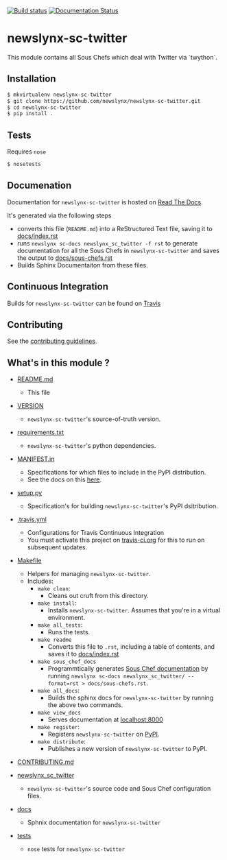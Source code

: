 [![Build status](https://travis-ci.org/newslynx/newslynx-sc-twitter.svg)](https://travis-ci.org/newslynx/newslynx-sc-twitter) [![Documentation Status](https://readthedocs.org/projects/newslynx-sc-twitter/badge/?version=latest)](http://newslynx-sc-twitter.readthedocs.org/)

newslynx-sc-twitter
==========================================================================================

This module contains all Sous Chefs which deal with Twitter via \`twython\`.

## Installation

```bash
$ mkvirtualenv newslynx-sc-twitter
$ git clone https://github.com/newslynx/newslynx-sc-twitter.git
$ cd newslynx-sc-twitter
$ pip install .
```

## Tests

Requires `nose`

```bash
$ nosetests
```

## Documenation

Documentation for `newslynx-sc-twitter` is hosted on [Read The Docs](http://newslynx-sc-twitter.readthedocs.org/).

It's generated via the following steps

* converts this file (`README.md`) into a ReStructured Text file, saving it to [docs/index.rst](https://github.com/newslynx/newslynx-sc-twitter/blob/master/docs/index.rst)
* runs `newslynx sc-docs newslynx_sc_twitter -f rst` to generate documentation for all the Sous Chefs in `newslynx-sc-twitter` and saves the output to [docs/sous-chefs.rst](https://github.com/newslynx/newslynx-sc-twitter/blob/master/docs/sous-chefs.rst)
* Builds Sphinx Documentaiton from these files.


## Continuous Integration

Builds for `newslynx-sc-twitter` can be found on [Travis](https://travis-ci.org/newslynx/newslynx-sc-twitter)

## Contributing

See the [contributing guidelines](https://github.com/newslynx/newslynx-sc-twitter/blob/master/CONTRIBUTING.md).


## What's in this module ?

- [README.md](https://github.com/newslynx/newslynx-sc-twitter/blob/master/README.md)
	* This file 

- [VERSION](https://github.com/newslynx/newslynx-sc-twitter/blob/master/VERSION)
	* `newslynx-sc-twitter`'s source-of-truth version.

- [requirements.txt](https://github.com/newslynx/newslynx-sc-twitter/blob/master/requirements.txt)
	* `newslynx-sc-twitter`'s python dependencies.

- [MANIFEST.in](https://github.com/newslynx/newslynx-sc-twitter/blob/master/MANIFEST.in)
	* Specifications for which files to include in the PyPI distribution.
	* See the docs on this [here](https://docs.python.org/2/distutils/sourcedist.html#specifying-the-files-to-distribute).

- [setup.py](https://github.com/newslynx/newslynx-sc-twitter/blob/master/setup.py)
	* Specification's for building `newslynx-sc-twitter`'s PyPI dsitribution.

- [.travis.yml](https://github.com/newslynx/newslynx-sc-twitter/blob/master/.travis.yml)
	* Configurations for Travis Continuous Integration
	* You must activate this project on [travis-ci.org](https://github.com/newslynx/newslynx-sc-twitter/blob/master/http://travis-ci.org/) for this to run on subsequent updates.

- [Makefile](https://github.com/newslynx/newslynx-sc-twitter/blob/master/Makefile)
	* Helpers for managing `newslynx-sc-twitter`.
	* Includes:
		- `make clean`: 
			* Cleans out cruft from this directory.
		- `make install`: 
			* Installs `newslynx-sc-twitter`. Assumes that you're in a virtual environment.
		- `make all_tests`: 
			* Runs the tests.
		- `make readme`
			* Converts this file to `.rst`, including a table of contents, and saves it to [docs/index.rst](https://github.com/newslynx/newslynx-sc-twitter/blob/master/docs/index.rst)
		- `make sous_chef_docs`
			* Programmtically generates [Sous Chef documentation](https://github.com/newslynx/newslynx-sc-twitter/blob/master/docs/sous-chefs.rst) by running `newslynx sc-docs newslynx_sc_twitter/ --format=rst > docs/sous-chefs.rst`.
		- `make all_docs`: 
			* Builds the sphinx docs for `newslynx-sc-twitter` by running the above two commands.
		- `make view_docs`
			* Serves documentation at [localhost:8000](http://localhost:8000)
		- `make register`: 
			* Registers `newslynx-sc-twitter` on [PyPI](https://pypi.python.org/pypi).
		- `make distribute`: 
			* Publishes a new version of `newslynx-sc-twitter` to PyPI.

- [CONTRIBUTING.md](https://github.com/newslynx/newslynx-sc-twitter/blob/master/CONTRIBUTING.md)

- [newslynx_sc_twitter](https://github.com/newslynx/newslynx-sc-twitter/blob/master/newslynx_sc_twitter/)
	* `newslynx-sc-twitter`'s source code and Sous Chef configuration files.

- [docs](https://github.com/newslynx/newslynx-sc-twitter/blob/master/docs/)
	* Sphnix documentation for `newslynx-sc-twitter`

- [tests](https://github.com/newslynx/newslynx-sc-twitter/blob/master/tests/)
	* `nose` tests for `newslynx-sc-twitter`

